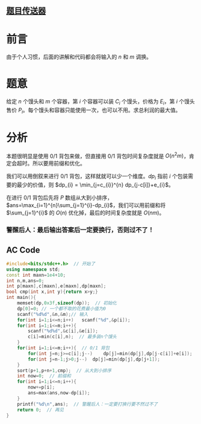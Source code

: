 ## [题目传送器](https://www.luogu.com.cn/problem/AT_joi2014ho2)
# 前言
由于个人习惯，后面的讲解和代码都会将输入的 $n$ 和 $m$ 调换。

# 题意

给定 $n$ 个馒头和 $m$ 个容器，第 $i$ 个容器可以装 $C_{i}$ 个馒头，价格为 $E_{i}$，第 $i$ 个馒头售价 $P_{i}$。每个馒头和容器只能使用一次，也可以不用。求总利润的最大值。

# 分析

本题很明显是使用 0/1 背包来做，但直接用 0/1 背包时间复杂度就是 $O(n^2m)$，肯定会超时。所以要用前缀和优化。

我们可以用倒叙来进行 0/1 背包，这样就就可以少一个维度。$dp_{i}$ 指前 $i$ 个包装需要的最少的价值，则 $dp_{i} = \min_{j=c_{i}}^{n} dp_{j-c[i]}+e_{i}$。

在进行 0/1 背包后先将 $P$ 数组从大到小排序， $ans=\max_{i=1}^{n}\sum_{j=1}^{i}-dp_{i}$，我们可以用前缀和将 $\sum_{j=1}^{i}$ 的 $O(n)$ 优化掉，最后的时间复杂度就是 $O(nm)$。

### 警醒后人：最后输出答案后一定要换行，否则过不了！

## AC Code
```cpp
#include<bits/stdc++.h>  // 开始了
using namespace std;
const int maxn=1e4+10;
int n,m,ans=0;
int p[maxn],c[maxn],e[maxn],dp[maxn];
bool cmp(int x,int y){return x>y;}
int main(){
	memset(dp,0x3f,sizeof(dp));  // 初始化
	dp[0]=0; // 一个都不取的花费最小值为0
	scanf("%d%d",&n,&m);// 输入
	for(int i=1;i<=n;i++)	scanf("%d",&p[i]);
	for(int i=1;i<=m;i++){
		scanf("%d%d",&c[i],&e[i]);
		c[i]=min(c[i],n);  // 最多装n个馒头
	}
	for(int i=1;i<=m;i++){  // 0/1 背包
		for(int j=n;j>=c[i];j--)	dp[j]=min(dp[j],dp[j-c[i]]+e[i]); 
		for(int j=n-1;j>0;j--)	dp[j]=min(dp[j],dp[j+1]);
	}
	sort(p+1,p+n+1,cmp);  // 从大到小排序
	int now=0;  // 前缀和
	for(int i=1;i<=n;i++){
		now+=p[i];
		ans=max(ans,now-dp[i]);
	}
	printf("%d\n",ans);  // 警醒后人：一定要打换行要不然过不了
  	return 0;  // 再见
}
```
